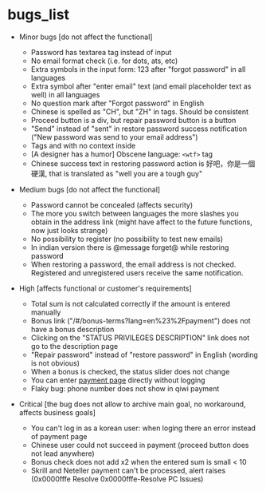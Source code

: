 # bugs_list

* Minor bugs [do not affect the functional]
    * Password has textarea tag instead of input
    * No email format check (i.e. for dots, ats, etc)
    * Extra symbols in the input form: 123 after "forgot password" in all languages 
    * Extra symbol after "enter email" text (and email placeholder text as well) in all languages
    * No question mark after "Forgot password" in English
    * Chinese is spelled as "CH", but "ZH" in tags. Should be consistent
    * Proceed button is a div, but repair password button is a button
    * "Send" instead of "sent" in restore password success notification ("New password was send to your email address")
    * Tags <notifications> and <phone> with no context inside
    * [A designer has a humor] Obscene language: `<wtf>` tag
    * Chinese success text in restoring password action is 好吧，你是一個硬漢, 
  that is translated as "well you are a tough guy"


* Medium bugs [do not affect the functional]
  * Password cannot be concealed (affects security)
  * The more you switch between languages the more slashes you obtain in the address link (might have affect to the future functions, now just looks strange)
  * No possibility to register (no possibility to test new emails)
  * In indian version there is @message forget@ while restoring password
  * When restoring a password, the email address is not checked. Registered and unregistered users receive the same notification.


* High [affects functional or customer's requirements]
  * Total sum is not calculated correctly if the amount is entered manually
  * Bonus link ("/#/bonus-terms?lang=en%23%2Fpayment") does not have a bonus description
  * Clicking on the "STATUS PRIVILEGES DESCRIPTION" link does not go to the description page
  * "Repair password" instead of "restore password" in English (wording is not obvious)
  * When a bonus is checked, the status slider does not change
  * You can enter [payment page](https://qa:Af4shrewyirlyuds@ibitcy.com/interview/qa/mobile-deposit/#/payment) directly without logging
  * Flaky bug: phone number does not show in qiwi payment


* Critical [the bug does not allow to archive main goal, no workaround, affects business goals]
  * You can't log in as a korean user: when loging there an error instead of payment page
  * Chinese user could not succeed in payment (proceed button does not lead anywhere)
  * Bonus check does not add x2 when the entered sum is small < 10
  * Skrill and Neteller payment can't be processed, alert raises (0x0000fffe Resolve 0x0000fffe-Resolve PC Issues)
 